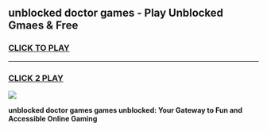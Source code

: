 
## unblocked doctor games - Play Unblocked Gmaes & Free
<h3>
<a href="https://news.freeplayer.one?title=unblocked_doctor_games&ref=16F">CLICK TO PLAY</a></h3>
<hr>

<h3>
<a href="https://news.freeplayer.one?title=unblocked_doctor_games&ref=16F">CLICK 2 PLAY</a>
  
</h3>

<a href="https://news.freeplayer.one?title=unblocked_doctor_games&ref=16F/"><img src="https://clearcache.store/games.png"></a>


**unblocked doctor games games unblocked: Your Gateway to Fun and Accessible Online Gaming**
